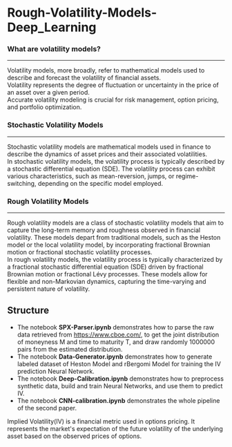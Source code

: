 # Rough-Volatility-Models-Deep_Learning

### What are volatility models?
-----------------------------------------------------------------------------------------------------------------------------------------
Volatility models, more broadly, refer to mathematical models used to describe and forecast the volatility of financial assets.
<br>Volatility represents the degree of fluctuation or uncertainty in the price of an asset over a given period. <br>Accurate volatility modeling is crucial for risk management, option pricing, and portfolio optimization.

### Stochastic Volatility Models
-----------------------------------------------------------------------------------------------------------------------------------------
Stochastic volatility models are mathematical models used in finance to describe the dynamics of asset prices and their associated volatilities.<br>
In stochastic volatility models, the volatility process is typically described by a stochastic differential equation (SDE). The volatility process can exhibit various characteristics, such as mean-reversion, jumps, or regime-switching, depending on the specific model employed.

### Rough Volatility Models
-----------------------------------------------------------------------------------------------------------------------------------------
Rough volatility models are a class of stochastic volatility models that aim to capture the long-term memory and roughness observed in financial volatility. These models depart from traditional models, such as the Heston model or the local volatility model, by incorporating fractional Brownian motion or fractional stochastic volatility processes.<br>
In rough volatility models, the volatility process is typically characterized by a fractional stochastic differential equation (SDE) driven by fractional Brownian motion or fractional Lévy processes. These models allow for flexible and non-Markovian dynamics, capturing the time-varying and persistent nature of volatility.

## Structure

- The notebook **SPX-Parser.ipynb** demonstrates how to parse the raw data retrieved from https://www.cboe.com/, to get the joint distribution of moneyness M and time to maturity T, and draw randomly 1000000 pairs from the estimated distribution.
- The notebook **Data-Generator.ipynb** demonstrates how to generate labeled dataset of Heston Model and rBergomi Model for training the IV prediction Neural Network.
- The notebook **Deep-Calibration.ipynb** demonstrates how to preprocess synthetic data, build and train Neural Networks, and use them to predict IV.
- The notebook **CNN-calibration.ipynb** demonstrates the whole pipeline of the second paper.


Implied Volatility(IV) is a financial metric used in options pricing. It represents the market's expectation of the future volatility of the underlying asset based on the observed prices of options.
